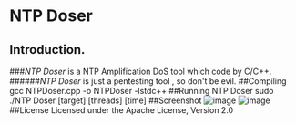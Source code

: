# NTP Doser          
## Introduction.
###*NTP Doser* is a NTP Amplification DoS tool which code by C/C++.
######*NTP Doser* is just a pentesting tool , so don't be evil.
##Compiling
	gcc NTPDoser.cpp -o NTPDoser -lstdc++
##Running NTP Doser
	sudo ./NTP Doser [target] [threads] [time]
##Screenshot
![image](https://github.com/DrizzleRisk/NTPDoser/blob/master/screenshot/help.png)
![image](https://github.com/DrizzleRisk/NTPDoser/blob/master/screenshot/test.png)
##License
	Licensed under the Apache License, Version 2.0
